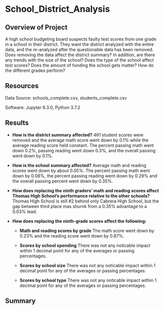 # School_District_Analysis

## Overview of Project
A high school budgeting board suspects faulty test scores from one grade in a school in their district. They want the district analyzed with the entire data, and the re-analyzed after the questionable data has been removed. Does removing the data affect the district summary? In addition, are there any trends with the size of the school? Does the type of the school affect test scores? Does the amount of funding the school gets matter? How do the different grades perform?

## Resources
Data Source: schools_complete.csv, students_complete.csv

Software: Jupyter 6.3.0, Python 3.7.2

## Results

- **How is the district summary affected?**
461 student scores were removed and the average math score went down by 0.1% while the average reading score held constant. The percent passing math went down 0.2%, passing reading went down 0.3%, and the overall passing went down by 0.1%.

- **How is the school summary affected?**
Average math and reading scores went down by about 0.05%. The percent passing math went down by 0.08%, the percent passing reading went down by 0.29% and the overall passing percent went down by 0.35%.

- **How does replacing the ninth graders’ math and reading scores affect Thomas High School’s performance relative to the other schools?**
Thomas High School is still #2 behind only Cabrera High School, but the gap between third place mas shurnk from a 0.35% advantage to a 0.03% lead.

- **How does replacing the ninth-grade scores affect the following:**
  - **Math and reading scores by grade**
  The math score went down by 0.23% and the reading score went down by 0.87%.
  
  - **Scores by school spending**
  There was not any noticable impact within 1 decimal point for any of the averages or passing percentages.

  - **Scores by school size**
  There was not any noticable impact within 1 decimal point for any of the averages or passing percentages.

  - **Scores by school type**
  There was not any noticable impact within 1 decimal point for any of the averages or passing percentages.


## Summary
